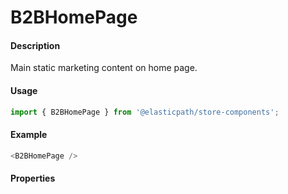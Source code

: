 # B2BHomePage

#### Description

Main static marketing content on home page.

#### Usage

```js
import { B2BHomePage } from '@elasticpath/store-components';
```

#### Example

```js
<B2BHomePage />
```

#### Properties

<!-- PROPS -->
